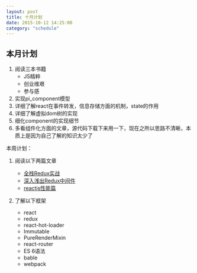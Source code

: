 ```yaml
---
layout: post
title: 十月计划
date: 2015-10-12 14:25:00
category: "schedule"
---
```


## 本月计划

1. 阅读三本书籍 
	- JS精粹
	- 创业维艰
	- 参与感
2. 实现pi_component模型
3. 详细了解react在事件转发，信息存储方面的机制，state的作用
4. 详细了解虚拟dom树的实现
5. 细化component的实现细节
6. 多看组件化方面的文章，源代码下载下来用一下，现在之所以思路不清晰，本质上是因为自己了解的知识太少了

本周计划：

1. 阅读以下两篇文章

	- [全栈Redux实战 ](http://blog.kazaff.me/2015/10/08/%5B%E8%AF%91%5D%E5%85%A8%E6%A0%88Redux%E5%AE%9E%E6%88%98/)
	- [深入浅出Redux中间件 ](http://blog.kazaff.me/2015/10/09/%5B%E8%AF%91%5DRedux%E4%B8%AD%E9%97%B4%E4%BB%B6%E6%B7%B1%E5%85%A5%E6%B5%85%E5%87%BA/)
	- [reactjs性能篇 ](http://blog.kazaff.me/2015/09/10/%5B%E8%AF%91%5DReactjs%E6%80%A7%E8%83%BD%E7%AF%87/)

2. 了解以下框架
	- react
	- redux
	- react-hot-loader
	- Immutable
	- PureRenderMixin 
	- react-router
	- ES 6语法
	- bable
	- webpack
